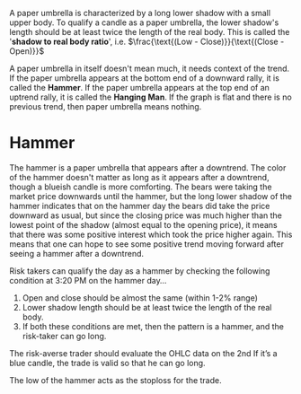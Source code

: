 A paper umbrella is characterized by a long lower shadow with a small upper body. To qualify a candle as a paper umbrella, the lower shadow's length should be at least twice the length of the real body. This is called the '**shadow to real body ratio**', i.e. $\frac{\text{(Low - Close)}}{\text{(Close - Open)}}$

A paper umbrella in itself doesn't mean much, it needs context of the trend.
If the paper umbrella appears at the bottom end of a downward rally, it is called the **Hammer**.
If the paper umbrella appears at the top end of an uptrend rally, it is called the **Hanging Man**.
If the graph is flat and there is no previous trend, then paper umbrella means nothing.
# Hammer
The hammer is a paper umbrella that appears after a downtrend. The color of the hammer doesn't matter as long as it appears after a downtrend, though a blueish candle is more comforting. The bears were taking the market price downwards until the hammer, but the long lower shadow of the hammer indicates that on the hammer day the bears did take the price downward as usual, but since the closing price was much higher than the lowest point of the shadow (almost equal to the opening price), it means that there was some positive interest which took the price higher again. This means that one can hope to see some positive trend moving forward after seeing a hammer after a downtrend.

Risk takers can qualify the day as a hammer by checking the following condition at 3:20 PM on the hammer day…
   1. Open and close should be almost the same (within 1-2% range)
   2. Lower shadow length should be at least twice the length of the real body.
   3. If both these conditions are met, then the pattern is a hammer, and the risk-taker can go long.
   
The risk-averse trader should evaluate the OHLC data on the 2nd If it’s a blue candle, the trade is valid so that he can go long.

The low of the hammer acts as the stoploss for the trade.